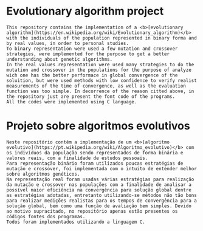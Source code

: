 # Evolutionary algorithm project

	This repository contains the implementation of a <b>[evolutionary algorithm](https://en.wikipedia.org/wiki/Evolutionary_algorithm)</b> with the individuals of the population represented in binary forma and by real values, in order to personal studies. 
	To binary representation were used a few mutation and crossover strategies, were implemented for the purpose to get a better understanding about genetic algorithms.
	In the real values representation were used many strategies to do the mutation and crossover in the populations for the purpose of analyze wich one has the better performace in global convergence of the soluition, but were used methods with low confidence to verify realist measurements of the time of convergence, as well as the evaluation function was too simple. In decorrence of the reason citted above, in the repository just are present the font code of the programs.
	All the codes were implemented using C language.

# Projeto sobre algoritmos evolutivos

	Neste repositório contêm a implementação de um <b>[algoritmo evolutivo](https://pt.wikipedia.org/wiki/Algoritmo_evolutivo)</b> com os indivíduos da população sendo representados de forma binária e valores reais, com a finalidade de estudos pessoais. 
	Para representação binário foram utilizados poucas estratégias de mutação e crossover, foi implementada com o intuito de entender melhor sobre algoritmos genéticos. 
	Na representação real foram usadas várias estratégias para realização da mutação e crossover nas populações com a finalidade de analisar a possível maior eficiência na convergência para solução global dentre as estratégias adotadas, entretanto utilizando-se métodos não tão bons para realizar medições realistas para os tempos de convergência para a solução global, bem como uma função de avaliação bem simples. Devido ao motivo supracitado, no repositório apenas estão presentes os códigos fontes dos programas. 
	Todos foram implementados utilizando a linguagem C.
